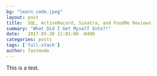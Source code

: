 ```yaml
---
bg: "learn_code.jpeg"
layout: post
title:  SQL, ActiveRecord, Sinatra, and FoodMe Reviews
summary: "What Did I Get Myself Into?!"
date:   2017-05-30 11:01:00 -0400
categories: posts
tags: ['full-stack']
author: fastmode
---
```


This is a test.